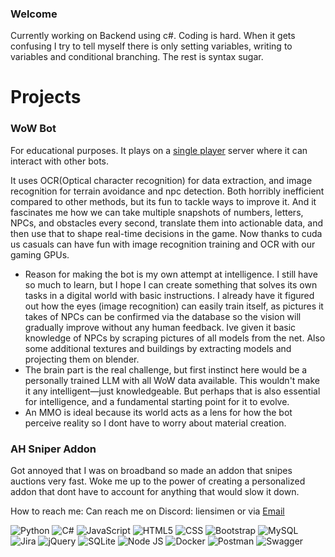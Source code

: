 ### Welcome

Currently working on Backend using c#. Coding is hard. When it gets confusing I try to tell myself there is only setting variables, writing to variables and conditional branching. The rest is syntax sugar.

# Projects

### WoW Bot
For educational purposes. It plays on a [single player](https://github.com/celguar/spp-classics-cmangos) server where it can interact with other bots.

It uses OCR(Optical character recognition) for data extraction, and image recognition for terrain avoidance and npc detection. Both horribly inefficient compared to other methods, but its fun to tackle ways to improve it. And it fascinates me how we can take multiple snapshots of numbers, letters, NPCs, and obstacles every second, translate them into actionable data, and then use that to shape real-time decisions in the game. Now thanks to cuda us casuals can have fun with image recognition training and OCR with our gaming GPUs.

- Reason for making the bot is my own attempt at intelligence. I still have so much to learn, but I hope I can create something that solves its own tasks in a digital world with basic instructions. I already have it figured out how the eyes (image recognition) can easily train itself, as pictures it takes of NPCs can be confirmed via the database so the vision will gradually improve without any human feedback. Ive given it basic knowledge of NPCs by scraping pictures of all models from the net. Also some additional textures and buildings by extracting models and projecting them on blender.
- The brain part is the real challenge, but first instinct here would be a personally trained LLM with all WoW data available. This wouldn't make it any intelligent—just knowledgeable. But perhaps that is also essential for intelligence, and a fundamental starting point for it to evolve.
- An MMO is ideal because its world acts as a lens for how the bot perceive reality so I dont have to worry about material creation.

### AH Sniper Addon

Got annoyed that I was on broadband so made an addon that snipes auctions very fast. Woke me up to the power of creating a personalized addon that dont have to account for anything that would slow it down.


How to reach me: Can reach me on Discord: liensimen or via [Email](mailto:Simenli123@hotmail.com)


![Python](https://img.shields.io/badge/Python-3776AB?style=for-the-badge&logo=python&logoColor=white) ![C#](https://img.shields.io/badge/C%23-239120?style=for-the-badge&logo=c-sharp&logoColor=white) ![JavaScript](https://img.shields.io/badge/JavaScript-323330?style=for-the-badge&logo=javascript&logoColor=F7DF1E) ![HTML5](https://img.shields.io/badge/HTML5-E34F26?style=for-the-badge&logo=html5&logoColor=white) ![CSS](https://img.shields.io/badge/CSS3-1572B6?style=for-the-badge&logo=css3&logoColor=white) ![Bootstrap](https://img.shields.io/badge/Bootstrap-563D7C?style=for-the-badge&logo=bootstrap&logoColor=white)  ![MySQL](https://img.shields.io/badge/MySQL-005C84?style=for-the-badge&logo=mysql&logoColor=white) ![Jira](https://img.shields.io/badge/Jira-0052CC?style=for-the-badge&logo=Jira&logoColor=white) ![jQuery](https://img.shields.io/badge/jQuery-0769AD?style=for-the-badge&logo=jquery&logoColor=white) ![SQLite](https://img.shields.io/badge/Sqlite-003B57?style=for-the-badge&logo=sqlite&logoColor=white) ![Node JS](https://img.shields.io/badge/Node%20js-339933?style=for-the-badge&logo=nodedotjs&logoColor=white) ![Docker](https://img.shields.io/badge/Docker-2CA5E0?style=for-the-badge&logo=docker&logoColor=white) ![Postman](https://img.shields.io/badge/Postman-FF6C37?style=for-the-badge&logo=Postman&logoColor=white) ![Swagger](https://img.shields.io/badge/Swagger-85EA2D?style=for-the-badge&logo=Swagger&logoColor=white)
